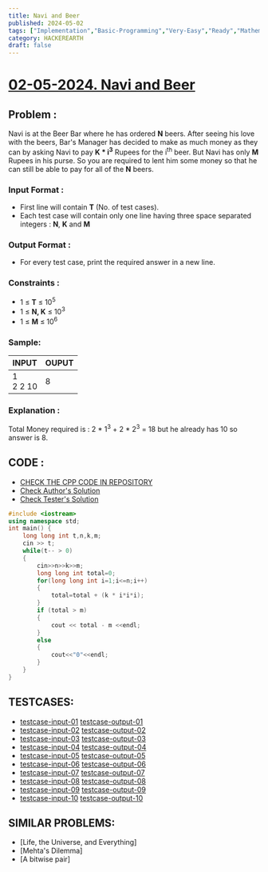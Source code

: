 ```yaml
---
title: Navi and Beer
published: 2024-05-02
tags: ["Implementation","Basic-Programming","Very-Easy","Ready","Mathematics","Approved"]
category: HACKEREARTH
draft: false
---
```


# [02-05-2024. Navi and Beer](https://www.hackerearth.com/problem/algorithm/navi-and-beer-1/)

## Problem :
Navi is at the Beer Bar where he has ordered **N** beers. After seeing his love with the beers, Bar's Manager has decided to make as much money as they can by asking Navi to pay **K * i<sup>3</sup>** Rupees for the i<sup>th</sup> beer. But Navi has only **M** Rupees in his purse. So you are required to lent him some money so that he can still be able to pay for all of the **N** beers.
### Input Format :
- First line will contain **T** (No. of test cases).
- Each test case will contain only one line having three space separated integers : **N**, **K** and **M**
### Output Format :
* For every test case, print the required answer in a new line.
### Constraints :
- 1 ≤ **T** ≤ 10<sup>5</sup>
- 1 ≤ **N, K** ≤ 10<sup>3</sup>
- 1 ≤ **M** ≤ 10<sup>6</sup>
### Sample:
| INPUT       | OUPUT |
| ----------- | ----- |
| 1<br>2 2 10 | 8     |
### Explanation : 
Total Money required is : 2 * 1<sup>3</sup> + 2 * 2<sup>3</sup> = 18 but he already has 10 so answer is 8.
## CODE : 
* [CHECK THE CPP CODE IN REPOSITORY](https://raw.githubusercontent.com/ikshvaku01/ikshvaku01-garden-docs/main/WEBSITE-SOLUTION-CLUSTER/COMPETITIVE-CODING/HACKEREARTH/9378df6c-95674417b0df-d66ee4d2c971/Navi-and-Beer.cpp)
* [Check Author's Solution](https://raw.githubusercontent.com/ikshvaku01/ikshvaku01-garden-docs/main/WEBSITE-SOLUTION-CLUSTER/COMPETITIVE-CODING/HACKEREARTH/9378df6c-95674417b0df-d66ee4d2c971/Author's-Solution.cpp)
* [Check Tester's Solution](https://raw.githubusercontent.com/ikshvaku01/ikshvaku01-garden-docs/main/WEBSITE-SOLUTION-CLUSTER/COMPETITIVE-CODING/HACKEREARTH/9378df6c-95674417b0df-d66ee4d2c971/Tester's-Solution.cpp)

```cpp
#include <iostream>
using namespace std;
int main() {
    long long int t,n,k,m;
    cin >> t;
    while(t-- > 0)
    {
        cin>>n>>k>>m;
        long long int total=0;
        for(long long int i=1;i<=n;i++)
        {
            total=total + (k * i*i*i);
        }
        if (total > m)
        {
            cout << total - m <<endl;
        }
        else
        {
            cout<<"0"<<endl;
        }
    }
}
```
## TESTCASES:
* [testcase-input-01](https://raw.githubusercontent.com/ikshvaku01/ikshvaku01-garden-docs/main/WEBSITE-PROBLEM-CLUSTER/HACKEARTH/TESTCASES/9378df6c-95674417b0df-d66ee4d2c971/testcase-input-01.txt) [testcase-output-01](https://raw.githubusercontent.com/ikshvaku01/ikshvaku01-garden-docs/main/WEBSITE-PROBLEM-CLUSTER/HACKEARTH/TESTCASES/9378df6c-95674417b0df-d66ee4d2c971/testcase-output-01.txt)
* [testcase-input-02](https://raw.githubusercontent.com/ikshvaku01/ikshvaku01-garden-docs/main/WEBSITE-PROBLEM-CLUSTER/HACKEARTH/TESTCASES/9378df6c-95674417b0df-d66ee4d2c971/testcase-input-02.txt) [testcase-output-02](https://raw.githubusercontent.com/ikshvaku01/ikshvaku01-garden-docs/main/WEBSITE-PROBLEM-CLUSTER/HACKEARTH/TESTCASES/9378df6c-95674417b0df-d66ee4d2c971/testcase-output-02.txt)
* [testcase-input-03](https://raw.githubusercontent.com/ikshvaku01/ikshvaku01-garden-docs/main/WEBSITE-PROBLEM-CLUSTER/HACKEARTH/TESTCASES/9378df6c-95674417b0df-d66ee4d2c971/testcase-input-03.txt) [testcase-output-03](https://raw.githubusercontent.com/ikshvaku01/ikshvaku01-garden-docs/main/WEBSITE-PROBLEM-CLUSTER/HACKEARTH/TESTCASES/9378df6c-95674417b0df-d66ee4d2c971/testcase-output-03.txt)
* [testcase-input-04](https://raw.githubusercontent.com/ikshvaku01/ikshvaku01-garden-docs/main/WEBSITE-PROBLEM-CLUSTER/HACKEARTH/TESTCASES/9378df6c-95674417b0df-d66ee4d2c971/testcase-input-04.txt) [testcase-output-04](https://raw.githubusercontent.com/ikshvaku01/ikshvaku01-garden-docs/main/WEBSITE-PROBLEM-CLUSTER/HACKEARTH/TESTCASES/9378df6c-95674417b0df-d66ee4d2c971/testcase-output-04.txt)
* [testcase-input-05](https://raw.githubusercontent.com/ikshvaku01/ikshvaku01-garden-docs/main/WEBSITE-PROBLEM-CLUSTER/HACKEARTH/TESTCASES/9378df6c-95674417b0df-d66ee4d2c971/testcase-input-05.txt) [testcase-output-05](https://raw.githubusercontent.com/ikshvaku01/ikshvaku01-garden-docs/main/WEBSITE-PROBLEM-CLUSTER/HACKEARTH/TESTCASES/9378df6c-95674417b0df-d66ee4d2c971/testcase-output-05.txt)
* [testcase-input-06](https://raw.githubusercontent.com/ikshvaku01/ikshvaku01-garden-docs/main/WEBSITE-PROBLEM-CLUSTER/HACKEARTH/TESTCASES/9378df6c-95674417b0df-d66ee4d2c971/testcase-input-06.txt) [testcase-output-06](https://raw.githubusercontent.com/ikshvaku01/ikshvaku01-garden-docs/main/WEBSITE-PROBLEM-CLUSTER/HACKEARTH/TESTCASES/9378df6c-95674417b0df-d66ee4d2c971/testcase-output-06.txt)
* [testcase-input-07](https://raw.githubusercontent.com/ikshvaku01/ikshvaku01-garden-docs/main/WEBSITE-PROBLEM-CLUSTER/HACKEARTH/TESTCASES/9378df6c-95674417b0df-d66ee4d2c971/testcase-input-07.txt) [testcase-output-07](https://raw.githubusercontent.com/ikshvaku01/ikshvaku01-garden-docs/main/WEBSITE-PROBLEM-CLUSTER/HACKEARTH/TESTCASES/9378df6c-95674417b0df-d66ee4d2c971/testcase-output-07.txt)
* [testcase-input-08](https://raw.githubusercontent.com/ikshvaku01/ikshvaku01-garden-docs/main/WEBSITE-PROBLEM-CLUSTER/HACKEARTH/TESTCASES/9378df6c-95674417b0df-d66ee4d2c971/testcase-input-08.txt) [testcase-output-08](https://raw.githubusercontent.com/ikshvaku01/ikshvaku01-garden-docs/main/WEBSITE-PROBLEM-CLUSTER/HACKEARTH/TESTCASES/9378df6c-95674417b0df-d66ee4d2c971/testcase-output-08.txt)
* [testcase-input-09](https://raw.githubusercontent.com/ikshvaku01/ikshvaku01-garden-docs/main/WEBSITE-PROBLEM-CLUSTER/HACKEARTH/TESTCASES/9378df6c-95674417b0df-d66ee4d2c971/testcase-input-09.txt) [testcase-output-09](https://raw.githubusercontent.com/ikshvaku01/ikshvaku01-garden-docs/main/WEBSITE-PROBLEM-CLUSTER/HACKEARTH/TESTCASES/9378df6c-95674417b0df-d66ee4d2c971/testcase-output-09.txt)
* [testcase-input-10](https://raw.githubusercontent.com/ikshvaku01/ikshvaku01-garden-docs/main/WEBSITE-PROBLEM-CLUSTER/HACKEARTH/TESTCASES/9378df6c-95674417b0df-d66ee4d2c971/testcase-input-10.txt) [testcase-output-10](https://raw.githubusercontent.com/ikshvaku01/ikshvaku01-garden-docs/main/WEBSITE-PROBLEM-CLUSTER/HACKEARTH/TESTCASES/9378df6c-95674417b0df-d66ee4d2c971/testcase-output-10.txt)
## SIMILAR PROBLEMS:
* [Life, the Universe, and Everything]
* [Mehta's Dilemma]
* [A bitwise pair]